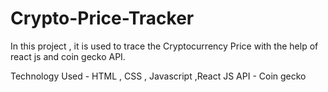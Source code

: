 # Crypto-Price-Tracker
In this project , it is used to trace the Cryptocurrency Price
with the help of react js and coin gecko API.

Technology Used - HTML , CSS , Javascript ,React JS
API - Coin gecko 
